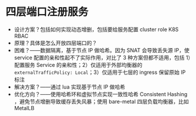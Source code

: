 # 四层端口注册服务

- 设计方案？包括如何实现动态增删，包括要给服务配置 cluster role K8S RBAC
- 原理？具体是怎么开放四层端口的？
- 困难？——数据隔离，基于节点 IP 做哈希。因为 SNAT 会导致丢失源 IP，使 service 配置的亲和性起不了实际作用，对比了 3 种方案但都不适用，包括 1）配置服务 Service 的亲和性；2）仅适用于外部均衡器的 `externalTrafficPolicy: Local`；3）仅适用于七层的 ingress 保留原始 IP 标注
- 解决方案？——通过 lua 实现基于节点 IP 做哈希
- 优化方向？——使用哈希环和虚拟节点实现一致性哈希 Consistent Hashing ，避免节点增删导致缓存丢失风暴；使用 bare-metal 四层负载均衡器，比如 MetalLB
